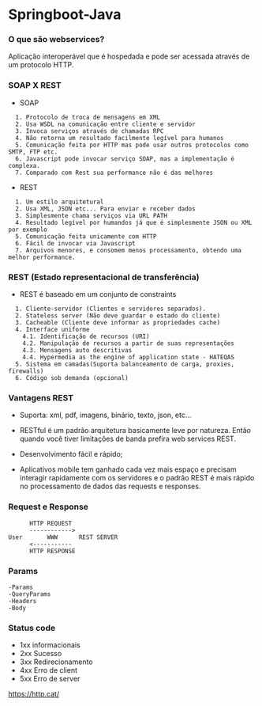 # Springboot-Java

### O que são webservices?

Aplicação interoperável que é hospedada e pode ser acessada através de um protocolo HTTP.

### SOAP X REST

- SOAP 

``` 
  1. Protocolo de troca de mensagens em XML
  2. Usa WSDL na comunicação entre cliente e servidor
  3. Invoca serviços através de chamadas RPC
  4. Não retorna um resultado facilmente legível para humanos
  5. Comunicação feita por HTTP mas pode usar outros protocolos como SMTP, FTP etc.
  6. Javascript pode invocar serviço SOAP, mas a implementação é complexa.
  7. Comparado com Rest sua performance não é das melhores
```

- REST

``` 
  1. Um estilo arquitetural
  2. Usa XML, JSON etc... Para enviar e receber dados
  3. Simplesmente chama serviços via URL PATH
  4. Resultado legível por humandos já que é simplesmente JSON ou XML por exemplo
  5. Comunicação feita unicamente com HTTP
  6. Fácil de invocar via Javascript
  7. Arquivos menores, e consomem menos processamento, obtendo uma melhor performance.
```

### REST (Estado representacional de transferência)

- REST é baseado em um conjunto de constraints

```
  1. Cliente-servidor (Clientes e servidores separados).
  2. Stateless server (Não deve guardar o estado do cliente)
  3. Cacheable (Cliente deve informar as propriedades cache)
  4. Interface uniforme
    4.1. Identificação de recursos (URI)
    4.2. Manipulação de recursos a partir de suas representações
    4.3. Mensagens auto descritivas
    4.4. Hypermedia as the engine of application state - HATEQAS
  5. Sistema em camadas(Suporta balanceamento de carga, proxies, firewalls)
  6. Código sob demanda (opcional)
```

### Vantagens REST

- Suporta: xml, pdf, imagens, binário, texto, json, etc...

- RESTful é um padrão arquitetura basicamente leve por natureza. Então quando você tiver limitações de banda prefira web services REST.

- Desenvolvimento fácil e rápido;

- Aplicativos mobile tem ganhado cada vez mais espaço e precisam interagir rapidamente com os servidores e o padrão REST é mais rápido no processamento de dados das requests e responses. 


### Request e Response 

```
      HTTP REQUEST
      ------------>
User       WWW      REST SERVER
      <-----------
      HTTP RESPONSE
```

### Params

```
-Params
-QueryParams
-Headers
-Body
```

### Status code

- 1xx informacionais
- 2xx Sucesso
- 3xx Redirecionamento
- 4xx Erro de client
- 5xx Erro de server

https://http.cat/



